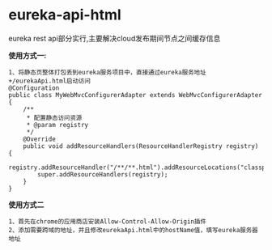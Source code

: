 # eureka-api-html
eureka rest api部分实行,主要解决cloud发布期间节点之间缓存信息

**使用方式一:**
    
    1、将静态页整体打包丢到eureka服务项目中，直接通过eureka服务地址+/eurekaApi.html启动访问
    @Configuration
    public class MyWebMvcConfigurerAdapter extends WebMvcConfigurerAdapter {
        /**
         * 配置静态访问资源
         * @param registry
         */
        @Override
        public void addResourceHandlers(ResourceHandlerRegistry registry) {
            registry.addResourceHandler("/**/**.html").addResourceLocations("classpath:/static/");
            super.addResourceHandlers(registry);
        }
    }
**使用方式二**
    
    1、首先在chrome的应用商店安装Allow-Control-Allow-Origin插件
    2、添加需要跨域的地址，并且修改eurekaApi.html中的hostName值，填写eureka服务器地址